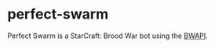 # perfect-swarm
Perfect Swarm is a StarCraft: Brood War bot using the [BWAPI](https://github.com/bwapi/bwapi).
